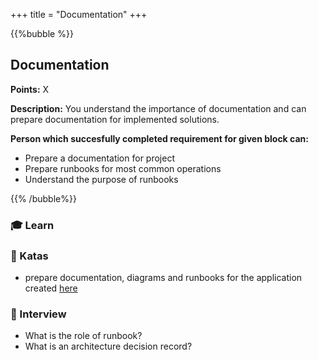 +++
title = "Documentation"
+++

{{%bubble %}}

## Documentation

**Points:** X

**Description:** You understand the importance of documentation and can prepare documentation for implemented solutions.

**Person which succesfully completed requirement for given block can:**

- Prepare a documentation for project
- Prepare runbooks for most common operations
- Understand the purpose of runbooks

{{% /bubble%}}

### 🎓 Learn
### 📝 Katas
- prepare documentation, diagrams and runbooks for the application created [here](../junior_i/aws_services_basic)
### 🎤 Interview
- What is the role of runbook?
- What is an architecture decision record?

